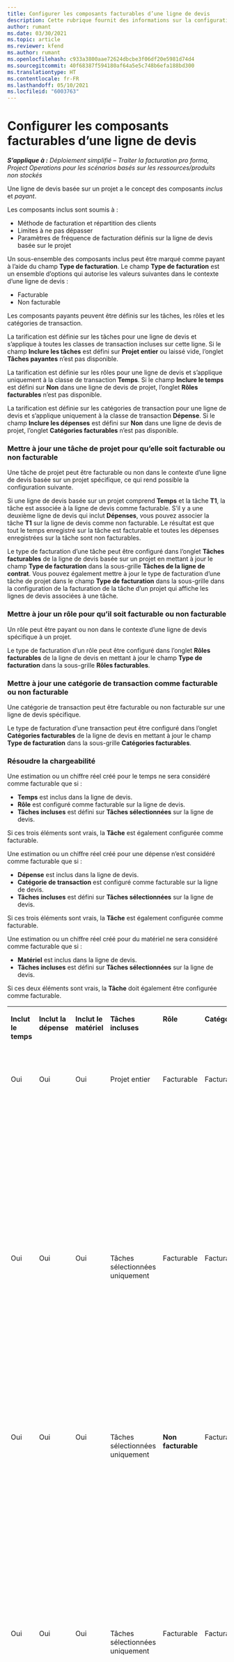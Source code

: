 ```yaml
---
title: Configurer les composants facturables d’une ligne de devis
description: Cette rubrique fournit des informations sur la configuration de composants payants et non facturables sur une ligne de devis basée sur un projet.
author: rumant
ms.date: 03/30/2021
ms.topic: article
ms.reviewer: kfend
ms.author: rumant
ms.openlocfilehash: c933a3800aae72624dbcbe3f06df20e5981d74d4
ms.sourcegitcommit: 40f68387f594180af64a5e5c748b6efa188bd300
ms.translationtype: HT
ms.contentlocale: fr-FR
ms.lasthandoff: 05/10/2021
ms.locfileid: "6003763"
---
```

# <a name="configure-the-chargeable-components-of-a-quote-line"></a>Configurer les composants facturables d’une ligne de devis 

_**S’applique à :** Déploiement simplifié – Traiter la facturation pro forma, Project Operations pour les scénarios basés sur les ressources/produits non stockés_

Une ligne de devis basée sur un projet a le concept des composants *inclus* et *payant*.

Les composants inclus sont soumis à :

  - Méthode de facturation et répartition des clients
  - Limites à ne pas dépasser 
  - Paramètres de fréquence de facturation définis sur la ligne de devis basée sur le projet

Un sous-ensemble des composants inclus peut être marqué comme payant à l’aide du champ **Type de facturation**. Le champ **Type de facturation** est un ensemble d’options qui autorise les valeurs suivantes dans le contexte d’une ligne de devis :

  - Facturable
  - Non facturable

Les composants payants peuvent être définis sur les tâches, les rôles et les catégories de transaction.

La tarification est définie sur les tâches pour une ligne de devis et s’applique à toutes les classes de transaction incluses sur cette ligne. Si le champ **Inclure les tâches** est défini sur **Projet entier** ou laissé vide, l’onglet **Tâches payantes** n’est pas disponible.

La tarification est définie sur les rôles pour une ligne de devis et s’applique uniquement à la classe de transaction **Temps**. Si le champ **Inclure le temps** est défini sur **Non** dans une ligne de devis de projet, l’onglet **Rôles facturables** n’est pas disponible.

La tarification est définie sur les catégories de transaction pour une ligne de devis et s’applique uniquement à la classe de transaction **Dépense**. Si le champ **Inclure les dépenses** est défini sur **Non** dans une ligne de devis de projet, l’onglet **Catégories facturables** n’est pas disponible.

### <a name="update-a-project-task-to-be-chargeable-or-non-chargeable"></a>Mettre à jour une tâche de projet pour qu’elle soit facturable ou non facturable

Une tâche de projet peut être facturable ou non dans le contexte d’une ligne de devis basée sur un projet spécifique, ce qui rend possible la configuration suivante.

Si une ligne de devis basée sur un projet comprend **Temps** et la tâche **T1**, la tâche est associée à la ligne de devis comme facturable. S’il y a une deuxième ligne de devis qui inclut **Dépenses**, vous pouvez associer la tâche **T1** sur la ligne de devis comme non facturable. Le résultat est que tout le temps enregistré sur la tâche est facturable et toutes les dépenses enregistrées sur la tâche sont non facturables.

Le type de facturation d’une tâche peut être configuré dans l’onglet **Tâches facturables** de la ligne de devis basée sur un projet en mettant à jour le champ **Type de facturation** dans la sous-grille **Tâches de la ligne de contrat**. Vous pouvez également mettre à jour le type de facturation d’une tâche de projet dans le champ **Type de facturation** dans la sous-grille dans la configuration de la facturation de la tâche d’un projet qui affiche les lignes de devis associées à une tâche.

### <a name="update-a-role-to-be-chargeable-or-non-chargeable"></a>Mettre à jour un rôle pour qu’il soit facturable ou non facturable

Un rôle peut être payant ou non dans le contexte d’une ligne de devis spécifique à un projet.

Le type de facturation d’un rôle peut être configuré dans l’onglet **Rôles facturables** de la ligne de devis en mettant à jour le champ **Type de facturation** dans la sous-grille **Rôles facturables**.

### <a name="update-a-transaction-category-to-be-chargeable-or-non-chargeable"></a>Mettre à jour une catégorie de transaction comme facturable ou non facturable

Une catégorie de transaction peut être facturable ou non facturable sur une ligne de devis spécifique.

Le type de facturation d’une transaction peut être configuré dans l’onglet **Catégories facturables** de la ligne de devis en mettant à jour le champ **Type de facturation** dans la sous-grille **Catégories facturables**.

### <a name="resolve-chargeability"></a>Résoudre la chargeabilité
Une estimation ou un chiffre réel créé pour le temps ne sera considéré comme facturable que si :

   - **Temps** est inclus dans la ligne de devis.
   - **Rôle** est configuré comme facturable sur la ligne de devis.
   - **Tâches incluses** est défini sur **Tâches sélectionnées** sur la ligne de devis. 

Si ces trois éléments sont vrais, la **Tâche** est également configurée comme facturable. 

Une estimation ou un chiffre réel créé pour une dépense n’est considéré comme facturable que si : 

   - **Dépense** est inclus dans la ligne de devis.
   - **Catégorie de transaction** est configuré comme facturable sur la ligne de devis.
   - **Tâches incluses** est défini sur **Tâches sélectionnées** sur la ligne de devis.

Si ces trois éléments sont vrais, la **Tâche** est également configurée comme facturable. 

Une estimation ou un chiffre réel créé pour du matériel ne sera considéré comme facturable que si :

   - **Matériel** est inclus dans la ligne de devis.
   - **Tâches incluses** est défini sur **Tâches sélectionnées** sur la ligne de devis.

Si ces deux éléments sont vrais, la **Tâche** doit également être configurée comme facturable. 


<table border="0" cellspacing="0" cellpadding="0">
    <tbody>
        <tr>
            <td width="70" valign="top">
                <p>
                    <strong>Inclut le temps</strong>
                </p>
            </td>
            <td width="78" valign="top">
                <p>
                    <strong>Inclut la dépense</strong>
                    <strong></strong>
                </p>
            </td>
            <td width="63" valign="top">
                <p>
                    <strong>Inclut le matériel</strong>
                    <strong></strong>
                </p>
            </td>
            <td width="75" valign="top">
                <p>
                    <strong>Tâches incluses</strong>
                    <strong></strong>
                </p>
            </td>
            <td width="65" valign="top">
                <p>
                    <strong>Rôle</strong>
                    <strong></strong>
                </p>
            </td>
            <td width="70" valign="top">
                <p>
                    <strong>Catégorie</strong>
                    <strong></strong>
                </p>
            </td>
            <td width="65" valign="top">
                <p>
                    <strong>Tâche</strong>
                    <strong></strong>
                </p>
            </td>
            <td width="350" valign="top">
                <p>
                    <strong>Impact sur le fait que l’élément soit facturable</strong>
                </p>
            </td>
        </tr>
        <tr>
            <td width="70" valign="top">
                <p>
Oui </p>
            </td>
            <td width="78" valign="top">
                <p>
Oui </p>
            </td>
            <td width="63" valign="top">
                <p>
Oui </p>
            </td>
            <td width="75" valign="top">
                <p>
Projet entier </p>
            </td>
            <td width="65" valign="top">
                <p>
Facturable </p>
            </td>
            <td width="70" valign="top">
                <p>
Facturable </p>
            </td>
            <td width="65" valign="top">
                <p>
Ne peut pas être défini </p>
            </td>
            <td width="350" valign="top">
                <p>
Facturation à l’heure actuelle : Facturable </p>
                <p>
Type de facturation sur les dépenses réelles : facturable </p>
                <p>
Type de facturation à partir du chiffre réel de matériel : Facturable </p>
            </td>
        </tr>
        <tr>
            <td width="70" valign="top">
                <p>
Oui </p>
            </td>
            <td width="78" valign="top">
                <p>
Oui </p>
            </td>
            <td width="63" valign="top">
                <p>
Oui </p>
            </td>
            <td width="75" valign="top">
                <p>
Tâches sélectionnées uniquement </p>
            </td>
            <td width="65" valign="top">
                <p>
Facturable </p>
            </td>
            <td width="70" valign="top">
                <p>
Facturable </p>
            </td>
            <td width="65" valign="top">
                <p>
Facturable </p>
            </td>
            <td width="350" valign="top">
                <p>
Facturation à l’heure actuelle : Facturable </p>
                <p>
Type de facturation sur les dépenses réelles : facturable </p>
                <p>
Type de facturation à partir du chiffre réel de matériel : Facturable </p>
            </td>
        </tr>
        <tr>
            <td width="70" valign="top">
                <p>
Oui </p>
            </td>
            <td width="78" valign="top">
                <p>
Oui </p>
            </td>
            <td width="63" valign="top">
                <p>
Oui </p>
            </td>
            <td width="75" valign="top">
                <p>
Tâches sélectionnées uniquement </p>
            </td>
            <td width="65" valign="top">
                <p>
                    <strong>Non facturable</strong>
                </p>
            </td>
            <td width="70" valign="top">
                <p>
Facturable </p>
            </td>
            <td width="65" valign="top">
                <p>
Facturable </p>
            </td>
            <td width="350" valign="top">
                <p>
Facturation à partir du chiffre réel de temps : <strong>Non facturable</strong>
                </p>
                <p>
Type de facturation sur les dépenses réelles : facturable </p>
                <p>
Type de facturation à partir du chiffre réel de matériel : Facturable </p>
            </td>
        </tr>
        <tr>
            <td width="70" valign="top">
                <p>
Oui </p>
            </td>
            <td width="78" valign="top">
                <p>
Oui </p>
            </td>
            <td width="63" valign="top">
                <p>
Oui </p>
            </td>
            <td width="75" valign="top">
                <p>
Tâches sélectionnées uniquement </p>
            </td>
            <td width="65" valign="top">
                <p>
Facturable </p>
            </td>
            <td width="70" valign="top">
                <p>
Facturable </p>
            </td>
            <td width="65" valign="top">
                <p>
                    <strong>Non facturable</strong>
                </p>
            </td>
            <td width="350" valign="top">
                <p>
Facturation à partir du chiffre réel de temps : <strong>Non facturable</strong>
                </p>
                <p>
Type de facturation à partir du chiffre réel de dépenses : <strong>Non facturable</strong>
                </p>
                <p>
Type de facturation à partir du chiffre réel de matériel : <strong>Non facturable</strong>
                </p>
            </td>
        </tr>
        <tr>
            <td width="70" valign="top">
                <p>
Oui </p>
            </td>
            <td width="78" valign="top">
                <p>
Oui </p>
            </td>
            <td width="63" valign="top">
                <p>
Oui </p>
            </td>
            <td width="75" valign="top">
                <p>
Tâches sélectionnées uniquement </p>
            </td>
            <td width="65" valign="top">
                <p>
                    <strong>Non facturable</strong>
                </p>
            </td>
            <td width="70" valign="top">
                <p>
Facturable </p>
            </td>
            <td width="65" valign="top">
                <p>
                    <strong>Non facturable</strong>
                </p>
            </td>
            <td width="350" valign="top">
                <p>
Facturation à partir du chiffre réel de temps : <strong>Non facturable</strong>
                </p>
                <p>
Type de facturation à partir du chiffre réel de dépenses : <strong>Non facturable</strong>
                </p>
                <p>
Type de facturation à partir du chiffre réel de matériel : <strong>Non facturable</strong>
                </p>
            </td>
        </tr>
        <tr>
            <td width="70" valign="top">
                <p>
Oui </p>
            </td>
            <td width="78" valign="top">
                <p>
Oui </p>
            </td>
            <td width="63" valign="top">
                <p>
Oui </p>
            </td>
            <td width="75" valign="top">
                <p>
Tâches sélectionnées uniquement </p>
            </td>
            <td width="65" valign="top">
                <p>
                    <strong>Non facturable</strong>
                </p>
            </td>
            <td width="70" valign="top">
                <p>
                    <strong>Non facturable</strong>
                </p>
            </td>
            <td width="65" valign="top">
                <p>
Facturable </p>
            </td>
            <td width="350" valign="top">
                <p>
Facturation à partir du chiffre réel de temps : <strong>Non facturable</strong>
                </p>
                <p>
Type de facturation à partir du chiffre réel de dépenses : <strong>Non facturable</strong>
                </p>
                <p>
Type de facturation à partir du chiffre réel de matériel : Facturable </p>
            </td>
        </tr>
        <tr>
            <td width="70" valign="top">
                <p>
                    <strong>No</strong>
                </p>
            </td>
            <td width="78" valign="top">
                <p>
Oui </p>
            </td>
            <td width="63" valign="top">
                <p>
Oui </p>
            </td>
            <td width="75" valign="top">
                <p>
Projet entier </p>
            </td>
            <td width="65" valign="top">
                <p>
Ne peut pas être défini </p>
            </td>
            <td width="70" valign="top">
                <p>
                    <strong>Facturable</strong>
                </p>
            </td>
            <td width="65" valign="top">
                <p>
Ne peut pas être défini </p>
            </td>
            <td width="350" valign="top">
                <p>
Facturation à partir du chiffre réel de temps : <strong>Non disponible</strong>
                </p>
                <p>
Type de facturation sur les dépenses réelles : facturable </p>
                <p>
Type de facturation à partir du chiffre réel de matériel : Facturable </p>
            </td>
        </tr>
        <tr>
            <td width="70" valign="top">
                <p>
                    <strong>No</strong>
                </p>
            </td>
            <td width="78" valign="top">
                <p>
Oui </p>
            </td>
            <td width="63" valign="top">
                <p>
Oui </p>
            </td>
            <td width="75" valign="top">
                <p>
Projet entier </p>
            </td>
            <td width="65" valign="top">
                <p>
Ne peut pas être défini </p>
            </td>
            <td width="70" valign="top">
                <p>
                    <strong>Non facturable</strong>
                </p>
            </td>
            <td width="65" valign="top">
                <p>
Ne peut pas être défini </p>
            </td>
            <td width="350" valign="top">
                <p>
Facturation à partir du chiffre réel de temps : <strong>Non disponible</strong>
                </p>
                <p>
Type de facturation à partir du chiffre réel de dépenses : <strong>Non facturable</strong>
                </p>
                <p>
Type de facturation à partir du chiffre réel de matériel : Facturable </p>
            </td>
        </tr>
        <tr>
            <td width="70" valign="top">
                <p>
Oui </p>
            </td>
            <td width="78" valign="top">
                <p>
                    <strong>No</strong>
                </p>
            </td>
            <td width="63" valign="top">
                <p>
Oui </p>
            </td>
            <td width="75" valign="top">
                <p>
Projet entier </p>
            </td>
            <td width="65" valign="top">
                <p>
Facturable </p>
            </td>
            <td width="70" valign="top">
                <p>
Ne peut pas être défini </p>
            </td>
            <td width="65" valign="top">
                <p>
Ne peut pas être défini </p>
            </td>
            <td width="350" valign="top">
                <p>
Facturation à l’heure actuelle : Facturable </p>
                <p>
Type de facturation à partir du chiffre réel de dépenses : <strong>Non disponible</strong>
                </p>
                <p>
Type de facturation à partir du chiffre réel de matériel : Facturable </p>
            </td>
        </tr>
        <tr>
            <td width="70" valign="top">
                <p>
Oui </p>
            </td>
            <td width="78" valign="top">
                <p>
                    <strong>No</strong>
                </p>
            </td>
            <td width="63" valign="top">
                <p>
Oui </p>
            </td>
            <td width="75" valign="top">
                <p>
Projet entier </p>
            </td>
            <td width="65" valign="top">
                <p>
                    <strong>Non facturable</strong>
                </p>
            </td>
            <td width="70" valign="top">
                <p>
Ne peut pas être défini </p>
            </td>
            <td width="65" valign="top">
                <p>
Ne peut pas être défini </p>
            </td>
            <td width="350" valign="top">
                <p>
Facturation à partir du chiffre réel de temps : <strong>Non facturable</strong>
                </p>
                <p>
Type de facturation à partir du chiffre réel de dépenses : <strong>Non disponible</strong>
                </p>
                <p>
Type de facturation à partir du chiffre réel de matériel : Facturable </p>
            </td>
        </tr>
        <tr>
            <td width="70" valign="top">
                <p>
Oui </p>
            </td>
            <td width="78" valign="top">
                <p>
Oui </p>
            </td>
            <td width="63" valign="top">
                <p>
                    <strong>No</strong>
                </p>
            </td>
            <td width="75" valign="top">
                <p>
Projet entier </p>
            </td>
            <td width="65" valign="top">
                <p>
Facturable </p>
            </td>
            <td width="70" valign="top">
                <p>
Facturable </p>
            </td>
            <td width="65" valign="top">
                <p>
Ne peut pas être défini </p>
            </td>
            <td width="350" valign="top">
                <p>
Facturation à l’heure actuelle : Facturable </p>
                <p>
Type de facturation sur les dépenses réelles : facturable </p>
                <p>
Type de facturation à partir du chiffre réel de matériel : <strong>Non disponible</strong>
                </p>
            </td>
        </tr>
        <tr>
            <td width="70" valign="top">
                <p>
Oui </p>
            </td>
            <td width="78" valign="top">
                <p>
Oui </p>
            </td>
            <td width="63" valign="top">
                <p>
                    <strong>No</strong>
                </p>
            </td>
            <td width="75" valign="top">
                <p>
Projet entier </p>
            </td>
            <td width="65" valign="top">
                <p>
                    <strong>Non facturable</strong>
                </p>
            </td>
            <td width="70" valign="top">
                <p>
                    <strong>Non facturable</strong>
                </p>
            </td>
            <td width="65" valign="top">
                <p>
Ne peut pas être défini </p>
            </td>
            <td width="350" valign="top">
                <p>
Facturation à partir du chiffre réel de temps : <strong>Non facturable</strong>
                </p>
                <p>
Type de facturation à partir du chiffre réel de dépenses : <strong>Non facturable</strong>
                </p>
                <p>
Type de facturation à partir du chiffre réel de matériel : <strong>Non disponible</strong>
                </p>
            </td>
        </tr>
    </tbody>
</table>



[!INCLUDE[footer-include](../../includes/footer-banner.md)]
